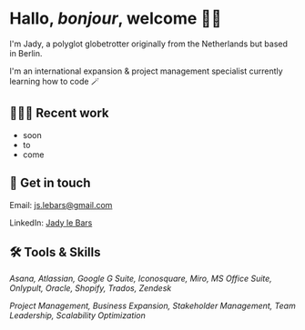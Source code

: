 # Hallo, *bonjour*, welcome 🧚‍♀️

 I'm Jady, a polyglot globetrotter originally from the Netherlands but based in Berlin. 
 
 I'm an international expansion & project management specialist currently learning how to code 🪄

 ## 👩🏽‍💻 Recent work
 * soon
 * to
 * come

 ## 📮 Get in touch
Email: js.lebars@gmail.com

LinkedIn: [Jady le Bars](https://www.linkedin.com/in/jady-le-bars/)

## 🛠 Tools & Skills
*Asana, Atlassian, Google G Suite, Iconosquare, Miro, MS Office Suite, Onlypult, Oracle, Shopify, Trados, Zendesk*

*Project Management, Business Expansion, Stakeholder Management, Team Leadership, Scalability  Optimization*

